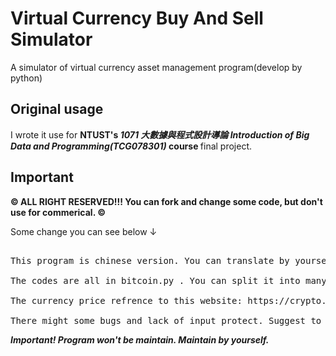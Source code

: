 # Virtual Currency Buy And Sell Simulator
A simulator of virtual currency asset management program(develop by python)

## Original usage
I wrote it use for <b> NTUST's <i> 1071 大數據與程式設計導論 Introduction of Big Data and Programming(TCG078301) </i> course </b> final project.

## Important
<b> &copy; ALL RIGHT RESERVED!!! You can fork and change some code, but don't use for commerical. &copy;</b>

Some change you can see below ↓

<pre> 
This program is chinese version. You can translate by yourself.

The codes are all in bitcoin.py . You can split it into many files.

The currency price refrence to this website: https://crypto.cnyes.com/BTC/24h . You can change it.

There might some bugs and lack of input protect. Suggest to write some protection.
</pre>


<b><i>Important! Program won't be maintain. Maintain by yourself.</i></b>
